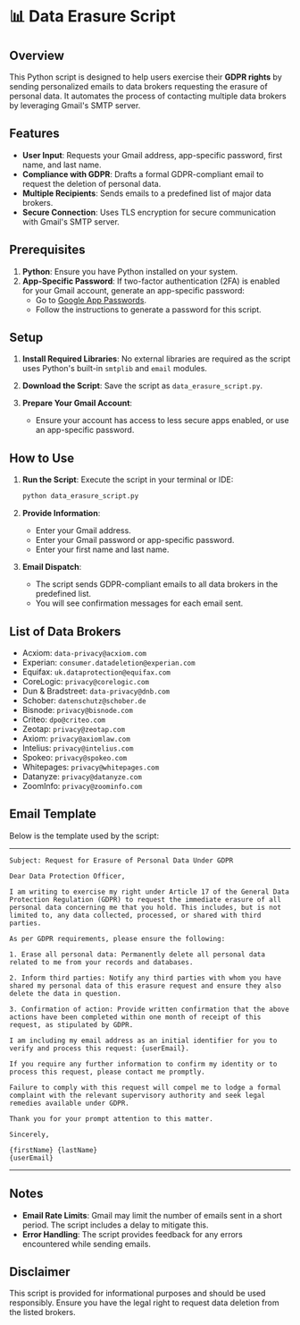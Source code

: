 # 📊 Data Erasure Script

## Overview
This Python script is designed to help users exercise their **GDPR rights** by sending personalized emails to data brokers requesting the erasure of personal data. It automates the process of contacting multiple data brokers by leveraging Gmail's SMTP server.

## Features
- **User Input**: Requests your Gmail address, app-specific password, first name, and last name.
- **Compliance with GDPR**: Drafts a formal GDPR-compliant email to request the deletion of personal data.
- **Multiple Recipients**: Sends emails to a predefined list of major data brokers.
- **Secure Connection**: Uses TLS encryption for secure communication with Gmail's SMTP server.

## Prerequisites
1. **Python**: Ensure you have Python installed on your system.
2. **App-Specific Password**: If two-factor authentication (2FA) is enabled for your Gmail account, generate an app-specific password:
   - Go to [Google App Passwords](https://myaccount.google.com/apppasswords).
   - Follow the instructions to generate a password for this script.

## Setup
1. **Install Required Libraries**:
   No external libraries are required as the script uses Python's built-in `smtplib` and `email` modules.

2. **Download the Script**:
   Save the script as `data_erasure_script.py`.

3. **Prepare Your Gmail Account**:
   - Ensure your account has access to less secure apps enabled, or use an app-specific password.

## How to Use
1. **Run the Script**:
   Execute the script in your terminal or IDE:
   ```bash
   python data_erasure_script.py
   ```

2. **Provide Information**:
   - Enter your Gmail address.
   - Enter your Gmail password or app-specific password.
   - Enter your first name and last name.

3. **Email Dispatch**:
   - The script sends GDPR-compliant emails to all data brokers in the predefined list.
   - You will see confirmation messages for each email sent.

## List of Data Brokers
- Acxiom: `data-privacy@acxiom.com`
- Experian: `consumer.datadeletion@experian.com`
- Equifax: `uk.dataprotection@equifax.com`
- CoreLogic: `privacy@corelogic.com`
- Dun & Bradstreet: `data-privacy@dnb.com`
- Schober: `datenschutz@schober.de`
- Bisnode: `privacy@bisnode.com`
- Criteo: `dpo@criteo.com`
- Zeotap: `privacy@zeotap.com`
- Axiom: `privacy@axiomlaw.com`
- Intelius: `privacy@intelius.com`
- Spokeo: `privacy@spokeo.com`
- Whitepages: `privacy@whitepages.com`
- Datanyze: `privacy@datanyze.com`
- ZoomInfo: `privacy@zoominfo.com`

## Email Template
Below is the template used by the script:

---
```text
Subject: Request for Erasure of Personal Data Under GDPR

Dear Data Protection Officer,

I am writing to exercise my right under Article 17 of the General Data Protection Regulation (GDPR) to request the immediate erasure of all personal data concerning me that you hold. This includes, but is not limited to, any data collected, processed, or shared with third parties.

As per GDPR requirements, please ensure the following:

1. Erase all personal data: Permanently delete all personal data related to me from your records and databases.

2. Inform third parties: Notify any third parties with whom you have shared my personal data of this erasure request and ensure they also delete the data in question.

3. Confirmation of action: Provide written confirmation that the above actions have been completed within one month of receipt of this request, as stipulated by GDPR.

I am including my email address as an initial identifier for you to verify and process this request: {userEmail}.

If you require any further information to confirm my identity or to process this request, please contact me promptly.

Failure to comply with this request will compel me to lodge a formal complaint with the relevant supervisory authority and seek legal remedies available under GDPR.

Thank you for your prompt attention to this matter.

Sincerely,

{firstName} {lastName}
{userEmail}
```
---

## Notes
- **Email Rate Limits**: Gmail may limit the number of emails sent in a short period. The script includes a delay to mitigate this.
- **Error Handling**: The script provides feedback for any errors encountered while sending emails.

## Disclaimer
This script is provided for informational purposes and should be used responsibly. Ensure you have the legal right to request data deletion from the listed brokers.
